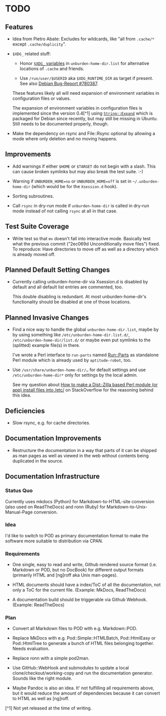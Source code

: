 TODO
====

Features
--------

* Idea from Pietro Abate: Excludes for wildcards, like "all from
  `.cache/*` except `.cache/duplicity`".

* `$XDG_` related stuff:

  * Honor
    [`$XDG_` variables](http://standards.freedesktop.org/basedir-spec/basedir-spec-latest.html#variables)
    in `unburden-home-dir.list` for alternative locations of `.cache`
    and friends.

  * Use `/run/user/$USERID` aka `$XDG_RUNTIME_DIR` as target if
    present. See also
    [Debian Bug-Report #780387](https://bugs.debian.org/780387).

  These features likely all will need expansion of environment
  variables in configuration files or values.

  The expansion of environment variables in configuration files is
  implemented since the version 0.4[^1] using
  [`String::Expand`](https://metacpan.org/pod/String::Expand) which is
  packaged for Debian since recently, but may still be missing in
  Ubuntu. Still needs to be documented properly, though.

* Make the dependency on rsync and File::Rsync optional by allowing a
  mode where only deletion and no moving happens.

Improvements
------------

* Add warnings if either `$HOME` or `$TARGET` do not begin with a
  slash. This can cause broken symlinks but may also break the test
  suite. :-)

* Warning if `UNBURDEN_HOME=no` or `UNBURDEN_HOME=off` is set in
  `~/.unburden-home-dir` (which would be for the `Xsession.d` hook).

* Sorting subroutines.

* Call `rsync` in dry-run mode if `unburden-home-dir` is called in
  dry-run mode instead of not calling `rsync` at all in that case.

Test Suite Coverage
-------------------

* Write test so that `mv` doesn't fall into interactive mode. Basically
  test what the previous commit ("2ec069d Unconditionally move files")
  fixed. To reproduce: Have directories to move off as well as a
  directory which is already moved off.

Planned Default Setting Changes
-------------------------------

* Currently calling unburden-home-dir via Xsession.d is disabled by
  default and all default list entries are commented, too.

  This double disabling is redundant. At most unburden-home-dir's
  functionality should be disabled at one of those locations.

Planned Invasive Changes
------------------------

* Find a nice way to handle the global `unburden-home-dir.list`, maybe
  by by using something like `/etc/unburden-home-dir.list.d/`,
  `/etc/unburden-home-dir/list.d/` or maybe even put symlinks to the
  (splitted) example file(s) in there.

  I've wrote a Perl interface to `run-parts` named
  [Run::Parts](https://metacpan.org/release/Run-Parts) as standalone
  Perl module which is already used by `aptitude-robot`, too.

* Use `/usr/share/unburden-home-dir/…` for default settings and use
  `/etc/unburden-home-dir*` only for settings by the local admin.

  See my question about
  [How to make a Dist::Zilla based Perl module (or app) install files into /etc/](https://stackoverflow.com/questions/26041056)
  on StackOverflow for the reasoning behind this idea.

Deficiencies
------------

* Slow rsync, e.g. for cache directories.

Documentation Improvements
--------------------------

* Restructure the documentation in a way that parts of it can be
  shipped as man pages as well as viewed in the web without contents
  being duplicated in the source.

Documentation Infrastructure
----------------------------

### Status Quo

Currently uses mkdocs (Python) for Markdown-to-HTML-site conversion
(also used on ReadTheDocs) and ronn (Ruby) for
Markdown-to-Unix-Manual-Page conversion.

### Idea

I'd like to switch to POD as primary documentation format to make the
software more suitable to distribution via CPAN.

### Requirements

* One single, easy to read and write, Github rendered source format
  (i.e. Markdown or POD, but no DocBook) for different output formats
  (primarily HTML and [ng]roff aka Unix man-pages).

* HTML documents should have a index/ToC of all the documentation, not
  only a ToC for the current file. (Example: MkDocs, ReadTheDocs)

* A documentation build should be triggerable via Github
  Webhook. (Example: ReadTheDocs)

### Plan

* Convert all Markdown files to POD with e.g. Markdown::POD.

* Replace MkDocs with e.g. Pod::Simple::HTMLBatch, Pod::HtmlEasy or
  Pod::HtmlTree to generate a bunch of HTML files belonging
  together. Needs evaluation.

* Replace ronn with a simple pod2man.

* Use GitHub::WebHook and submodules to update a local
  clone/checkout/working-copy and run the documentation
  generator. Sounds like the right module.

* Maybe Pandoc is also an idea. It' not fulfilling all requirements
  above, but it would reduce the amount of dependencies because it can
  convert to HTML as well as [ng]roff.

[^1] Not yet released at the time of writing.
